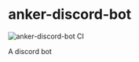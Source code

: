 # anker-discord-bot
![anker-discord-bot CI](https://github.com/OneThatWalks/anker-discord-bot/workflows/anker-discord-bot%20CI/badge.svg)

A discord bot

